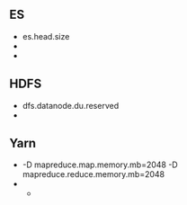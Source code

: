 ## ES
* es.head.size
* 
* 
## HDFS
* dfs.datanode.du.reserved  
* 
## Yarn
* -D mapreduce.map.memory.mb=2048     -D mapreduce.reduce.memory.mb=2048
* *



